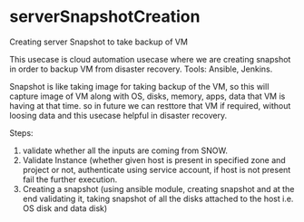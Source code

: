 # serverSnapshotCreation
Creating server Snapshot to take backup of VM

This usecase is cloud automation usecase where we are creating snapshot in order to backup VM from disaster recovery. 
Tools: Ansible, Jenkins.

Snapshot is like taking image for taking backup of the VM, so this will capture image of VM along with OS, disks, memory, apps, data that VM is having at that time. so in future we can resttore that VM if required, without loosing data and this usecase helpful in disaster recovery. 

Steps: 
1) validate whether all the inputs are coming from SNOW.
2) Validate Instance (whether given host is present in specified zone and project or not, authenticate using service account, if host is not present fail the further execution.
3) Creating a snapshot (using ansible module, creating snapshot and at the end validating it, taking snapshot of all the disks attached to the host i.e. OS disk and data disk)
